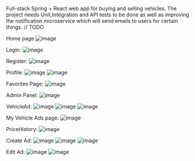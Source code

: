 Full-stack Spring + React web app for buying and selling vehicles.
The project needs Unit,Integration and API tests to be done as well as improving the notification microservice which will send emails to users for certain things. // TODO

Home page
![image](https://github.com/user-attachments/assets/92eae159-dc48-4c5a-b6a9-ac9b27ad97aa)

Login:
![image](https://github.com/user-attachments/assets/9f06b8cb-017e-48bd-ae3d-f9f82f669227)

Register:
![image](https://github.com/user-attachments/assets/3cf467b2-16be-4a06-ba66-2a102299476a)

Profile:
![image](https://github.com/user-attachments/assets/118fdc7e-bf17-49dd-823e-e155d07ba090)
![image](https://github.com/user-attachments/assets/9efe07ab-ea09-471a-a2d7-38f9924b0016)

Favorites Page:
![image](https://github.com/user-attachments/assets/2b6c50b5-a00b-4d2f-92a9-c1f610e8d9da)

Admin Panel:
![image](https://github.com/user-attachments/assets/3e41b4e3-195d-47bb-953f-9a2d08125946)

VehicleAd:
![image](https://github.com/user-attachments/assets/11ba683d-f0df-43f8-98b9-ba773d66eaeb)
![image](https://github.com/user-attachments/assets/fdb18797-e5f1-42d6-9ed8-a100df432e68)
![image](https://github.com/user-attachments/assets/3b729a07-9df5-4f0a-b222-d6ec0ce2b3fe)

My Vehicle Ads page:
![image](https://github.com/user-attachments/assets/b19a124b-9a91-4cc5-8445-6a5ae0a15ff0)


PriceHistory:
![image](https://github.com/user-attachments/assets/e2e64d9f-bd94-4f42-9b25-04e4c6908410)

Create Ad:
![image](https://github.com/user-attachments/assets/abcaf083-4773-4011-82cd-f8deddf446d1)
![image](https://github.com/user-attachments/assets/58d0c8a0-e5fd-46e3-814c-5af6c140a4c8)
![image](https://github.com/user-attachments/assets/ed47b36a-e9d1-442a-bab1-81bef74c2c2f)

Edit Ad:
![image](https://github.com/user-attachments/assets/1df49055-98f7-4593-b356-f45f1e33ef64)
![image](https://github.com/user-attachments/assets/a0c31ff6-a0f8-43ea-8e7f-a50d893be449)












